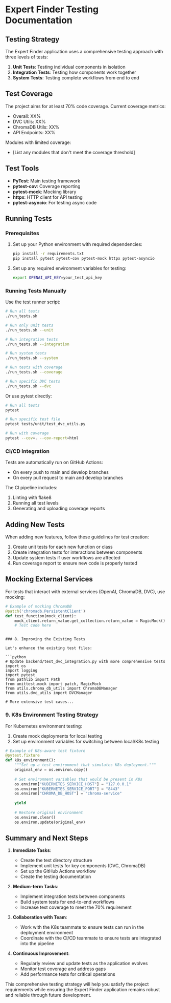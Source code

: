 # Expert Finder Testing Documentation

## Testing Strategy

The Expert Finder application uses a comprehensive testing approach with three levels of tests:

1. **Unit Tests**: Testing individual components in isolation
2. **Integration Tests**: Testing how components work together
3. **System Tests**: Testing complete workflows from end to end

## Test Coverage

The project aims for at least 70% code coverage. Current coverage metrics:
- Overall: XX%
- DVC Utils: XX%
- ChromaDB Utils: XX%
- API Endpoints: XX%

Modules with limited coverage:
- [List any modules that don't meet the coverage threshold]

## Test Tools

- **PyTest**: Main testing framework
- **pytest-cov**: Coverage reporting
- **pytest-mock**: Mocking library
- **httpx**: HTTP client for API testing
- **pytest-asyncio**: For testing async code

## Running Tests

### Prerequisites

1. Set up your Python environment with required dependencies:
   ```bash
   pip install -r requirements.txt
   pip install pytest pytest-cov pytest-mock httpx pytest-asyncio
   ```

2. Set up any required environment variables for testing:
   ```bash
   export OPENAI_API_KEY=your_test_api_key
   ```

### Running Tests Manually

Use the test runner script:

```bash
# Run all tests
./run_tests.sh

# Run only unit tests
./run_tests.sh --unit

# Run integration tests
./run_tests.sh --integration

# Run system tests
./run_tests.sh --system

# Run tests with coverage
./run_tests.sh --coverage

# Run specific DVC tests
./run_tests.sh --dvc
```

Or use pytest directly:

```bash
# Run all tests
pytest

# Run specific test file
pytest tests/unit/test_dvc_utils.py

# Run with coverage
pytest --cov=. --cov-report=html
```

### CI/CD Integration

Tests are automatically run on GitHub Actions:
- On every push to main and develop branches
- On every pull request to main and develop branches

The CI pipeline includes:
1. Linting with flake8
2. Running all test levels
3. Generating and uploading coverage reports

## Adding New Tests

When adding new features, follow these guidelines for test creation:

1. Create unit tests for each new function or class
2. Create integration tests for interactions between components
3. Update system tests if user workflows are affected
4. Run coverage report to ensure new code is properly tested

## Mocking External Services

For tests that interact with external services (OpenAI, ChromaDB, DVC), use mocking:

```python
# Example of mocking ChromaDB
@patch('chromadb.PersistentClient')
def test_function(mock_client):
    mock_client.return_value.get_collection.return_value = MagicMock()
    # Test code here
```
```

### 8. Improving the Existing Tests

Let's enhance the existing test files:

```python
# Update backend/test_dvc_integration.py with more comprehensive tests
import os
import logging
import pytest
from pathlib import Path
from unittest.mock import patch, MagicMock
from utils.chroma_db_utils import ChromaDBManager
from utils.dvc_utils import DVCManager

# More extensive test cases...
```

### 9. K8s Environment Testing Strategy

For Kubernetes environment testing:

1. Create mock deployments for local testing
2. Set up environment variables for switching between local/K8s testing

```python
# Example of K8s-aware test fixture
@pytest.fixture
def k8s_environment():
    """Set up a test environment that simulates K8s deployment."""
    original_env = os.environ.copy()
    
    # Set environment variables that would be present in K8s
    os.environ["KUBERNETES_SERVICE_HOST"] = "127.0.0.1"
    os.environ["KUBERNETES_SERVICE_PORT"] = "8443"
    os.environ["CHROMA_DB_HOST"] = "chroma-service"
    
    yield
    
    # Restore original environment
    os.environ.clear()
    os.environ.update(original_env)
```

## Summary and Next Steps

1. **Immediate Tasks**:
   - Create the test directory structure
   - Implement unit tests for key components (DVC, ChromaDB)
   - Set up the GitHub Actions workflow
   - Create the testing documentation

2. **Medium-term Tasks**:
   - Implement integration tests between components
   - Build system tests for end-to-end workflows
   - Increase test coverage to meet the 70% requirement

3. **Collaboration with Team**:
   - Work with the K8s teammate to ensure tests can run in the deployment environment
   - Coordinate with the CI/CD teammate to ensure tests are integrated into the pipeline

4. **Continuous Improvement**:
   - Regularly review and update tests as the application evolves
   - Monitor test coverage and address gaps
   - Add performance tests for critical operations

This comprehensive testing strategy will help you satisfy the project requirements while ensuring the Expert Finder application remains robust and reliable through future development.